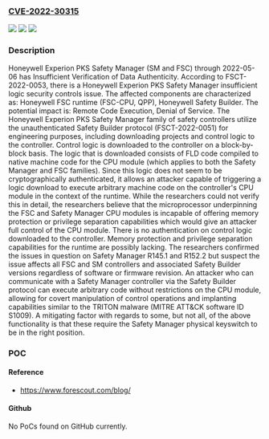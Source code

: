 ### [CVE-2022-30315](https://cve.mitre.org/cgi-bin/cvename.cgi?name=CVE-2022-30315)
![](https://img.shields.io/static/v1?label=Product&message=n%2Fa&color=blue)
![](https://img.shields.io/static/v1?label=Version&message=n%2Fa%20&color=brightgreen)
![](https://img.shields.io/static/v1?label=Vulnerability&message=n%2Fa&color=brightgreen)

### Description

Honeywell Experion PKS Safety Manager (SM and FSC) through 2022-05-06 has Insufficient Verification of Data Authenticity. According to FSCT-2022-0053, there is a Honeywell Experion PKS Safety Manager insufficient logic security controls issue. The affected components are characterized as: Honeywell FSC runtime (FSC-CPU, QPP), Honeywell Safety Builder. The potential impact is: Remote Code Execution, Denial of Service. The Honeywell Experion PKS Safety Manager family of safety controllers utilize the unauthenticated Safety Builder protocol (FSCT-2022-0051) for engineering purposes, including downloading projects and control logic to the controller. Control logic is downloaded to the controller on a block-by-block basis. The logic that is downloaded consists of FLD code compiled to native machine code for the CPU module (which applies to both the Safety Manager and FSC families). Since this logic does not seem to be cryptographically authenticated, it allows an attacker capable of triggering a logic download to execute arbitrary machine code on the controller's CPU module in the context of the runtime. While the researchers could not verify this in detail, the researchers believe that the microprocessor underpinning the FSC and Safety Manager CPU modules is incapable of offering memory protection or privilege separation capabilities which would give an attacker full control of the CPU module. There is no authentication on control logic downloaded to the controller. Memory protection and privilege separation capabilities for the runtime are possibly lacking. The researchers confirmed the issues in question on Safety Manager R145.1 and R152.2 but suspect the issue affects all FSC and SM controllers and associated Safety Builder versions regardless of software or firmware revision. An attacker who can communicate with a Safety Manager controller via the Safety Builder protocol can execute arbitrary code without restrictions on the CPU module, allowing for covert manipulation of control operations and implanting capabilities similar to the TRITON malware (MITRE ATT&CK software ID S1009). A mitigating factor with regards to some, but not all, of the above functionality is that these require the Safety Manager physical keyswitch to be in the right position.

### POC

#### Reference
- https://www.forescout.com/blog/

#### Github
No PoCs found on GitHub currently.

